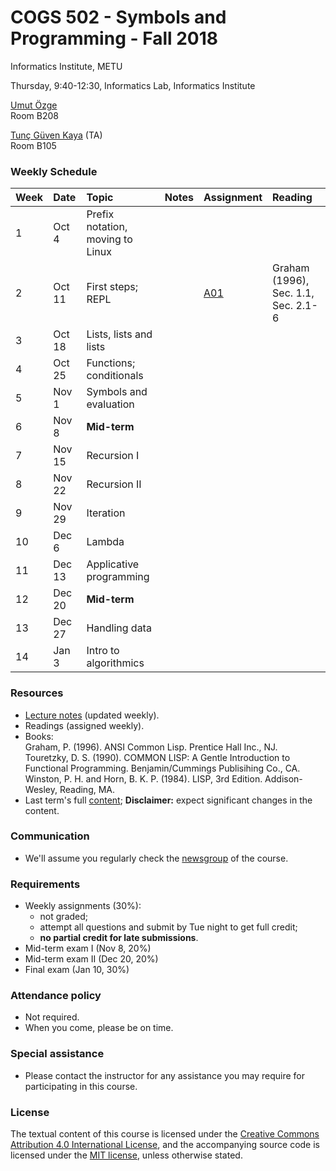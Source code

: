 # COGS 502 - Symbols and Programming - Fall 2018
Informatics Institute, METU

Thursday, 9:40-12:30, Informatics Lab, Informatics Institute

[Umut Özge](https://umutozge.github.io)  
Room B208

[Tunç Güven Kaya](mailto:tuncgk@gmail.com) (TA)  
Room B105

### Weekly Schedule

|Week| Date   | Topic | Notes | Assignment | Reading
:---|:---|:---|:---|:---|:--- 
1   | Oct 4  | Prefix notation, moving to Linux | 
2   | Oct 11 | First steps; REPL |  | [A01](assignments/cogs502-assignment-01.pdf) | Graham (1996), Sec. 1.1, Sec. 2.1-6| 
3   | Oct 18 | Lists, lists and lists |  | <!---[A02](assignments/cogs502-assignment-02.pdf)--> | 
4   | Oct 25 | Functions; conditionals |  |<!---[A03](assignments/cogs502-assignment-03.pdf)--> | 
5   | Nov 1  | Symbols and evaluation |  | <!---[A04](assignments/cogs502-assignment-04.pdf)--> | 
6   | Nov 8  | **Mid-term** | |            <!---[A05](assignments/cogs502-assignment-05.pdf)--> | 
7   | Nov 15 | Recursion I | |             <!---[A06](assignments/cogs502-assignment-06.pdf)--> | 
8   | Nov 22 | Recursion II | |            <!---[A07](assignments/cogs502-assignment-07.pdf)--> | 
9   | Nov 29 | Iteration | |               <!---[A08](assignments/cogs502-assignment-08.pdf)--> | 
10  | Dec 6  | Lambda | |                  <!---[A09](assignments/cogs502-assignment-09.pdf)--> | 
11  | Dec 13 | Applicative programming | | <!---[A10](assignments/cogs502-assignment-10.pdf)--> | 
12  | Dec 20 | **Mid-term** | |            <!---[A11](assignments/cogs502-assignment-11.pdf)--> | 
13  | Dec 27 | Handling data  | |          <!---[A12](assignments/cogs502-assignment-12.pdf)--> | 
14  | Jan 3  | Intro to algorithmics | |   <!---[A13](assignments/cogs502-assignment-13.pdf)--> | 

### Resources 

* [Lecture notes](notes/cogs502-lecture-notes.pdf) (updated weekly).
* Readings (assigned weekly).
* Books:  
	Graham, P. (1996). ANSI Common Lisp. Prentice Hall Inc., NJ.  
	Touretzky, D. S. (1990). COMMON LISP: A Gentle Introduction to Functional Programming. Benjamin/Cummings Publisihing Co., CA.  
	Winston, P. H. and Horn, B. K. P. (1984). LISP, 3rd Edition. Addison-Wesley, Reading, MA.  
* Last term's full [content](var/symbols-and-programming-2018-Spring.zip); **Disclaimer:** expect significant changes in the content.

### Communication

* We'll assume you regularly check the [newsgroup](https://groups.google.com/forum/#!forum/metu-cogs-502-symbols-and-programming) of the course.

### Requirements

* Weekly assignments (30%): 
	- not graded; 
	- attempt all questions and submit by Tue night to get full credit;
	- **no partial credit for late submissions**.
* Mid-term exam I (Nov 8, 20%)
* Mid-term exam II (Dec 20, 20%)
* Final exam (Jan 10, 30%)

### Attendance policy

* Not required.
* When you come, please be on time.

### Special assistance

* Please contact the instructor for any assistance you may require for participating in this course.

### License
The textual content of this course is licensed under the [Creative Commons Attribution 4.0 International License](https://creativecommons.org/licenses/by/4.0/), and the accompanying source code is licensed under the [MIT license](http://opensource.org/licenses/mit-license.php), unless otherwise stated.

